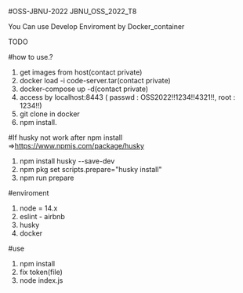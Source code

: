 #OSS-JBNU-2022
JBNU_OSS_2022_T8

You Can use Develop Enviroment by Docker_container

TODO

#how to use.?
1. get images from host(contact private)
2. docker load -i code-server.tar(contact private)
3. docker-compose up -d(contact private)
4. access by localhost:8443 ( passwd : OSS2022!!1234!!4321!!, root : 1234!!)
5. git clone in docker
6. npm install.

#If husky not work after npm install
  =>https://www.npmjs.com/package/husky
1. npm install husky --save-dev
2. npm pkg set scripts.prepare="husky install"
3. npm run prepare

#enviroment
1. node = 14.x
2. eslint - airbnb
3. husky
4. docker

#use
1. npm install
2. fix token(file)
3. node index.js




